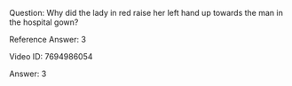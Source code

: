Question: Why did the lady in red raise her left hand up towards the man in the hospital gown?

Reference Answer: 3

Video ID: 7694986054

Answer: 3

